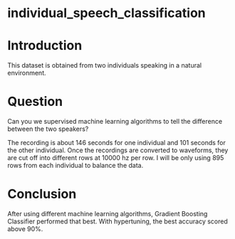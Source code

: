 # individual_speech_classification

# Introduction

This dataset is obtained from two individuals speaking in a natural environment.

# Question
Can you we supervised machine learning algorithms to tell the difference between the two speakers?

The recording is about 146 seconds for one individual and 101 seconds for the other individual. Once the recordings are converted to waveforms, they are cut off into different rows at 10000 hz per row. I will be only using 895 rows from each individual to balance the data.

# Conclusion
After using different machine learning algorithms, Gradient Boosting Classifier performed that best. With hypertuning, the best accuracy scored above 90%.
